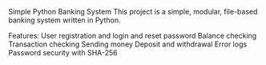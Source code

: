 Simple Python Banking System
This project is a simple, modular, file-based banking system written in Python.

Features:
User registration and login and reset password
Balance checking
Transaction checking
Sending money
Deposit and withdrawal
Error logs
Password security with SHA-256
